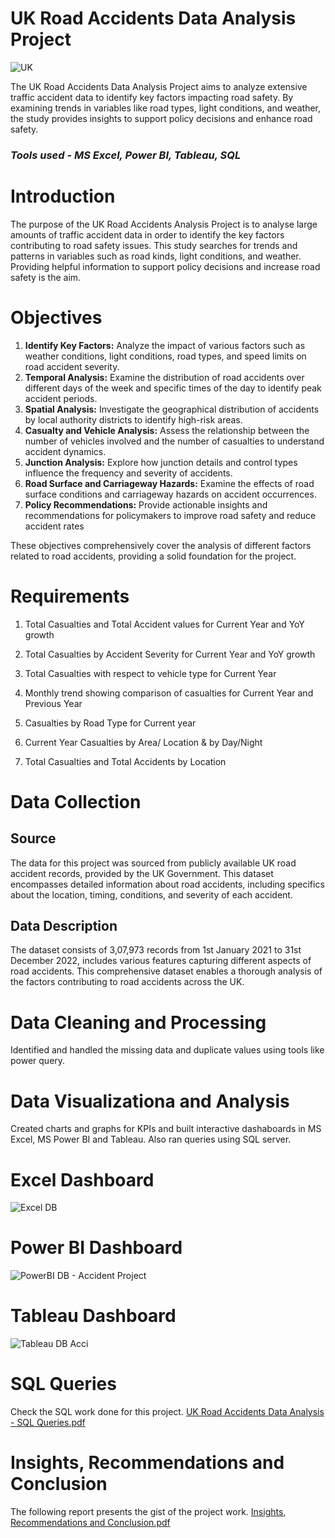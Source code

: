 # UK Road Accidents Data Analysis Project
![UK](https://github.com/akshaysangave/UK-Road-Accidents-Data-Analysis-Project/assets/156088551/77bf7b8c-fea6-489f-bf55-2a710949f35f)

The UK Road Accidents Data Analysis Project aims to analyze extensive traffic accident data to identify key factors impacting road safety. By examining trends in variables like road types, light conditions, and weather, the study provides insights to support policy decisions and enhance road safety.

### *Tools used - MS Excel, Power BI, Tableau, SQL*

# Introduction
The purpose of the UK Road Accidents Analysis Project is to analyse large amounts of traffic accident data in order to identify the key factors contributing to road safety issues. This study searches for trends and patterns in variables such as road kinds, light conditions, and weather. Providing helpful information to support policy decisions and increase road safety is the aim.
# Objectives
1. **Identify Key Factors:** Analyze the impact of various factors such as weather conditions, light conditions, road types, and speed limits on road accident severity.
2. **Temporal Analysis:** Examine the distribution of road accidents over different days of the week and specific times of the day to identify peak accident periods.
3. **Spatial Analysis:** Investigate the geographical distribution of accidents by local authority districts to identify high-risk areas.
4. **Casualty and Vehicle Analysis:** Assess the relationship between the number of vehicles involved and the number of casualties to understand accident dynamics.
5. **Junction Analysis:** Explore how junction details and control types influence the frequency and severity of accidents.
6. **Road Surface and Carriageway Hazards:** Examine the effects of road surface conditions and carriageway hazards on accident occurrences.
7. **Policy Recommendations:** Provide actionable insights and recommendations for policymakers to improve road safety and reduce accident rates

These objectives comprehensively cover the analysis of different factors related to road accidents, providing a solid foundation for the project.
# Requirements
1.	Total Casualties and Total Accident values for Current Year and YoY growth

2.	Total Casualties by Accident Severity for Current Year and YoY growth

3.	Total Casualties with respect to vehicle type for Current Year

4.	Monthly trend showing comparison of casualties for Current Year and Previous Year

5.	Casualties by Road Type for Current year

6.	Current Year Casualties by Area/ Location & by Day/Night

7.	Total Casualties and Total Accidents by Location

# Data Collection

## Source

The data for this project was sourced from publicly available UK road accident records, provided by the UK Government. This dataset encompasses detailed information about road accidents, including specifics about the location, timing, conditions, and severity of each accident.

## Data Description

The dataset consists of 3,07,973 records from 1st January 2021 to 31st December 2022, includes various features capturing different aspects of road accidents. 
This comprehensive dataset enables a thorough analysis of the factors contributing to road accidents across the UK.

# Data Cleaning and Processing

Identified and handled the missing data and duplicate values using tools like power query.

# Data Visualizationa and Analysis

Created charts and graphs for KPIs and built interactive dashaboards in MS Excel, MS Power BI and Tableau. Also ran queries using SQL server.

# Excel Dashboard
![Excel DB](https://github.com/akshaysangave/UK-Road-Accidents-Data-Analysis-Project/assets/156088551/cb3081e8-ac2d-455e-b8b2-b82fff750198)
# Power BI Dashboard
![PowerBI DB - Accident Project](https://github.com/akshaysangave/UK-Road-Accidents-Data-Analysis-Project/assets/156088551/7ccdf346-c0f7-4ab4-9db0-18a3fcd8c7c2)
# Tableau Dashboard
![Tableau DB Acci](https://github.com/akshaysangave/UK-Road-Accidents-Data-Analysis-Project/assets/156088551/499c6878-3d49-4c42-ae0f-6c81123bcd0e)
# SQL Queries
Check the SQL work done for this project.
[UK Road Accidents Data Analysis - SQL Queries.pdf](https://github.com/user-attachments/files/16068999/UK.Road.Accidents.Data.Analysis.-.SQL.Queries.pdf)
# Insights, Recommendations and Conclusion
The following report presents the gist of the project work.
[Insights, Recommendations and Conclusion.pdf](https://github.com/user-attachments/files/16068994/Insights.Recommendations.and.Conclusion.pdf)



